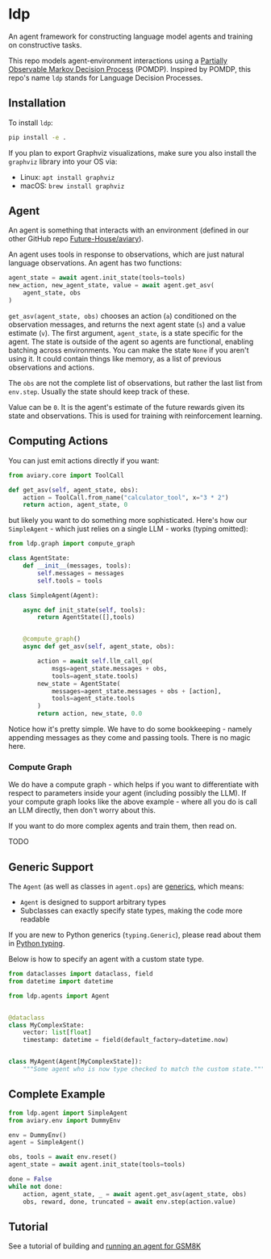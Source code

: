 # ldp

An agent framework for constructing language model agents and training on constructive tasks.

This repo models agent-environment interactions using a
[Partially Observable Markov Decision Process][pomdp] (POMDP).
Inspired by POMDP, this repo's name `ldp` stands for Language Decision Processes.

[pomdp]: https://en.wikipedia.org/wiki/Partially_observable_Markov_decision_process

## Installation

To install `ldp`:

```bash
pip install -e .
```

If you plan to export Graphviz visualizations,
make sure you also install the `graphviz` library into your OS via:

- Linux: `apt install graphviz`
- macOS: `brew install graphviz`

## Agent

An agent is something that interacts with an environment (defined in our other GitHub repo [Future-House/aviary](https://github.com/Future-House/aviary)).

An agent uses tools in response to observations, which are just natural language observations. An agent has two functions:

```py
agent_state = await agent.init_state(tools=tools)
new_action, new_agent_state, value = await agent.get_asv(
    agent_state, obs
)
```

`get_asv(agent_state, obs)` chooses an action (`a`) conditioned on the observation messages,
and returns the next agent state (`s`) and a value estimate (`v`).
The first argument, `agent_state`, is a state specific for the agent.
The state is outside of the agent so agents are functional, enabling batching across environments.
You can make the state `None` if you aren't using it. It could contain things like memory, as a list of previous observations and actions.

The `obs` are not the complete list of observations, but rather the last list from `env.step`.
Usually the state should keep track of these.

Value can be `0`. It is the agent's estimate of the future rewards given its state and observations.
This is used for training with reinforcement learning.

## Computing Actions

You can just emit actions directly if you want:

```py
from aviary.core import ToolCall

def get_asv(self, agent_state, obs):
    action = ToolCall.from_name("calculator_tool", x="3 * 2")
    return action, agent_state, 0
```

but likely you want to do something more sophisticated. Here's how our `SimpleAgent` - which just relies on a single LLM - works (typing omitted):

```py
from ldp.graph import compute_graph

class AgentState:
    def __init__(messages, tools):
        self.messages = messages
        self.tools = tools

class SimpleAgent(Agent):

    async def init_state(self, tools):
        return AgentState([],tools)


    @compute_graph()
    async def get_asv(self, agent_state, obs):

        action = await self.llm_call_op(
            msgs=agent_state.messages + obs,
            tools=agent_state.tools)
        new_state = AgentState(
            messages=agent_state.messages + obs + [action],
            tools=agent_state.tools
        )
        return action, new_state, 0.0
```

Notice how it's pretty simple. We have to do some bookkeeping - namely appending messages as they come and passing tools. There is no magic here.

### Compute Graph

We do have a compute graph - which helps if you want to differentiate with respect to parameters inside your agent (including possibly the LLM). If your compute graph looks like the above example - where all you do is call an LLM directly, then don't worry about this.

If you want to do more complex agents and train them, then read on.

TODO

## Generic Support

The `Agent` (as well as classes in `agent.ops`)
are [generics](https://en.wikipedia.org/wiki/Generic_programming),
which means:

- `Agent` is designed to support arbitrary types
- Subclasses can exactly specify state types, making the code more readable

If you are new to Python generics (`typing.Generic`),
please read about them in [Python typing](https://docs.python.org/3/library/typing.html#generics).

Below is how to specify an agent with a custom state type.

```py
from dataclasses import dataclass, field
from datetime import datetime

from ldp.agents import Agent


@dataclass
class MyComplexState:
    vector: list[float]
    timestamp: datetime = field(default_factory=datetime.now)


class MyAgent(Agent[MyComplexState]):
    """Some agent who is now type checked to match the custom state."""
```

## Complete Example

```py
from ldp.agent import SimpleAgent
from aviary.env import DummyEnv

env = DummyEnv()
agent = SimpleAgent()

obs, tools = await env.reset()
agent_state = await agent.init_state(tools=tools)

done = False
while not done:
    action, agent_state, _ = await agent.get_asv(agent_state, obs)
    obs, reward, done, truncated = await env.step(action.value)
```

## Tutorial

See a tutorial of building and [running an agent for GSM8K](docs/agent_tutorial.ipynb)
